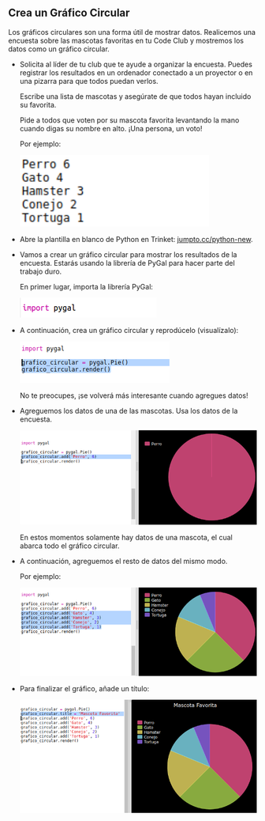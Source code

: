 ## Crea un Gráfico Circular

Los gráficos circulares son una forma útil de mostrar datos. Realicemos una encuesta sobre las mascotas favoritas en tu Code Club y mostremos los datos como un gráfico circular.

+ Solicita al líder de tu club que te ayude a organizar la encuesta. Puedes registrar los resultados en un ordenador conectado a un proyector o en una pizarra para que todos puedan verlos.
    
    Escribe una lista de mascotas y asegúrate de que todos hayan incluido su favorita.
    
    Pide a todos que voten por su mascota favorita levantando la mano cuando digas su nombre en alto. ¡Una persona, un voto!
    
    Por ejemplo:
    
    ![screenshot](images/pets-favourite.png)

+ Abre la plantilla en blanco de Python en Trinket: <a href="http://jumpto.cc/python-new" target="_blank">jumpto.cc/python-new</a>.

+ Vamos a crear un gráfico circular para mostrar los resultados de la encuesta. Estarás usando la librería de PyGal para hacer parte del trabajo duro.
    
    En primer lugar, importa la librería PyGal:
    
    ![screenshot](images/pets-pygal.png)

+ A continuación, crea un gráfico circular y reprodúcelo (visualízalo):
    
    ![screenshot](images/pets-pie.png)
    
    No te preocupes, ¡se volverá más interesante cuando agregues datos!

+ Agreguemos los datos de una de las mascotas. Usa los datos de la encuesta.
    
    ![screenshot](images/pets-add.png)
    
    En estos momentos solamente hay datos de una mascota, el cual abarca todo el gráfico circular.

+ A continuación, agreguemos el resto de datos del mismo modo.
    
    Por ejemplo:
    
    ![screenshot](images/pets-add-all.png)

+ Para finalizar el gráfico, añade un título:
    
    ![screenshot](images/pets-title.png)